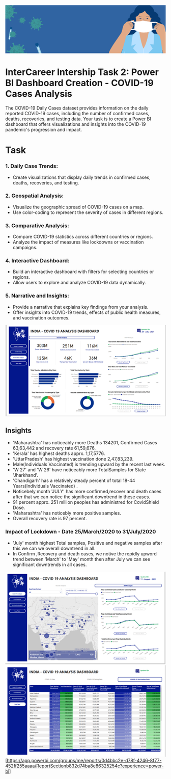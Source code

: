 <img src="covidbanner.png">

# InterCareer Intership Task 2: Power BI Dashboard Creation - COVID-19 Cases Analysis

The COVID-19 Daily Cases dataset provides information on
the daily reported COVID-19 cases, including the number of
confirmed cases, deaths, recoveries, and testing data. Your
task is to create a Power BI dashboard that offers
visualizations and insights into the COVID-19 pandemic's progression and impact.

# Task 

### 1. Daily Case Trends:
- Create visualizations that display daily trends in confirmed cases, deaths, recoveries, and
testing.
### 2. Geospatial Analysis:
- Visualize the geographic spread of COVID-19 cases on a map.
- Use color-coding to represent the severity of cases in different regions.
### 3. Comparative Analysis:
- Compare COVID-19 statistics across different countries or regions.
- Analyze the impact of measures like lockdowns or vaccination campaigns.
### 4. Interactive Dashboard:
- Build an interactive dashboard with filters for selecting countries or regions.
- Allow users to explore and analyze COVID-19 data dynamically.
### 5. Narrative and Insights:
- Provide a narrative that explains key findings from your analysis.
- Offer insights into COVID-19 trends, effects of public health measures, and vaccination
outcomes.

<img src="vaccine.png">

## Insights

- 'Maharashtra' has noticeably more Deaths 134201, Confirmed Cases 63,63,442 and recovery rate 61,59,676.
- 'Kerala' has highest deaths apprx. 1,17,5776.
- 'UttarPradesh' has highest vaccination done 2,47,83,239.
-  Male(Individuals Vaccinated) is trending upward by the recent last week.
-  'W 27' and 'W 26' have noticeably more TotalSamples for State 'Jharkhand'.
-  'Chandigarh' has a relatively steady percent of total 18-44 Years(Individuals Vaccinated) .
-  Noticebely month 'JULY' has more confirmed,recover and death cases after that we can notice the significant downtrend in these cases.
-  91 percent apprx. 251 million peoples has administred for CovidShield Dose.
-  'Maharashtra' has noticebly more positive samples.
-  Overall recovery rate is 97 percent.

### Impact of Lockdown - Date 25/March/2020 to 31/July/2020

- 'July' month highest Total samples, Positive and negative samples after this we can we overall downtrend in all.
- In Confirm ,Recovery and death cases, we notive the repidly upword trend between 'March' to 'May' month then after July we can see significant downtrends in all cases.

<img src="CMap.png"><img src="datat.png">
[https://app.powerbi.com/groups/me/reports/0d4bbc2e-d78f-4246-8f77-452ff255aaaa/ReportSectionb832d74ba8e86325254c?experience=power-bi]

  




